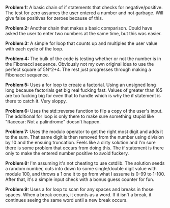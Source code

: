 **Problem 1:**
A basic chain of if statements that checks for negative/positive. The test for zero assumes the user entered a number and not garbage. Will give false positives for zeroes because of this.

**Problem 2:**
Another chain that makes a basic comparison. Could have asked the user to enter two numbers at the same time, but this was easier.

**Problem 3:**
A simple for loop that counts up and multiples the user value with each cycle of the loop.

**Problem 4:**
The bulk of the code is testing whether or not the number is in the Fibonacci sequence. Obviously not my own original idea to use the perfect square of 5N^2+4. The rest just progresses through making a Fibonacci sequence.

**Problem 5:**
Uses a for loop to create a factorial. Using an unsigned long long because factorials get big real fucking fast. Values of greater than !65 are too fucking big for even that to handle which is why the if statement is there to catch it. Very sloppy.

**Problem 6:**
Uses the std::reverse function to flip a copy of the user's input. The additional for loop is only there to make sure something stupid like "Racecar: Not a palindrome" doesn't happen. 

**Problem 7:**
Uses the modulo operator to get the right most digit and adds it to the sum. That same digit is then removed from the number using division by 10 and the ensuing truncation. Feels like a dirty solution and I'm sure there is some problem that occurs from doing this. The if statement is there only to make the entered number positive to avoid fuckery.

**Problem 8:**
I'm assuming it's not cheating to use cstdlib. The solution seeds a random number, cuts into down to some single/double digit value with module 100, and throws a 1 one it to go from what I assume is 0-99 to 1-100. After that, it's a simple input check with a bonus guess counter for fun.

**Problem 9:**
Uses a for loop to scan for any spaces and breaks in those spaces. When a break occurs, it counts as a word. If it isn't a break, it continues seeing the same word until a new break occurs.

